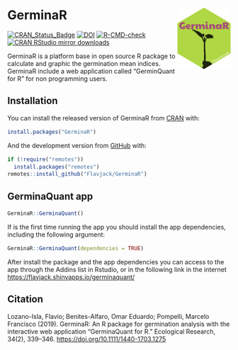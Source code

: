 
<!-- README.md is generated from README.Rmd. Please edit that file -->

# GerminaR <img src="man/figures/logo.png" align="right" alt="" width="120" />

<!-- badges: start -->

[![CRAN\_Status\_Badge](https://www.r-pkg.org/badges/version/GerminaR)](https://cran.r-project.org/package=GerminaR)
[![DOI](https://zenodo.org/badge/49505163.svg)](https://zenodo.org/badge/latestdoi/49505163)
[![R-CMD-check](https://github.com/Flavjack/GerminaR/workflows/R-CMD-check/badge.svg)](https://github.com/Flavjack/GerminaR/actions)
[![CRAN RStudio mirror
downloads](https://cranlogs.r-pkg.org/badges/grand-total/GerminaR?color=green)](https://r-pkg.org/pkg/GerminaR)
<!-- badges: end -->

GerminaR is a platform base in open source R package to calculate and
graphic the germination mean indices. GerminaR include a web application
called “GerminQuant for R” for non programming users.

## Installation

You can install the released version of GerminaR from
[CRAN](https://cran.r-project.org/package=GerminaR) with:

``` r
install.packages("GerminaR")
```

And the development version from
[GitHub](https://github.com/flavjack/GerminaR) with:

``` r
if (!require("remotes"))
  install.packages("remotes")
remotes::install_github("Flavjack/GerminaR")
```

## GerminaQuant app

``` r
GerminaR::GerminaQuant()
```

If is the first time running the app you should install the app
dependencies, including the following argument:

``` r
GerminaR::GerminaQuant(dependencies = TRUE)
```

After install the package and the app dependencies you can access to the
app through the Addins list in Rstudio, or in the following link in the
internet <https://flavjack.shinyapps.io/germinaquant/>

## Citation

Lozano-Isla, Flavio; Benites-Alfaro, Omar Eduardo; Pompelli, Marcelo
Francisco (2019). GerminaR: An R package for germination analysis with
the interactive web application “GerminaQuant for R.” Ecological
Research, 34(2), 339–346. <https://doi.org/10.1111/1440-1703.1275>
